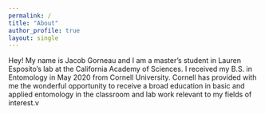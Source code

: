 ```yaml
---
permalink: /
title: "About"
author_profile: true
layout: single
---
```


Hey! My name is Jacob Gorneau and I am a master’s student in Lauren Esposito’s lab at the California Academy of Sciences. I received my B.S. in Entomology in May 2020 from Cornell University. Cornell has provided with me the wonderful opportunity to receive a broad education in basic and applied entomology in the classroom and lab work relevant to my fields of interest.v
